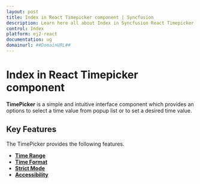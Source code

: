 ```yaml
---
layout: post
title: Index in React Timepicker component | Syncfusion
description: Learn here all about Index in Syncfusion React Timepicker component of Syncfusion Essential JS 2 and more.
control: Index 
platform: ej2-react
documentation: ug
domainurl: ##DomainURL##
---
```


# Index in React Timepicker component

**TimePicker** is a simple and intuitive interface component which provides an options to select a time value from popup list or to set a desired time value.

## Key Features

The TimePicker provides the following features.

* **[Time Range](../timepicker/time-range)**
* **[Time Format](../timepicker/getting-started#setting-the-time-format)**
* **[Strict Mode](../timepicker/strict-mode)**
* **[Accessibility](../timepicker/accessibility)**